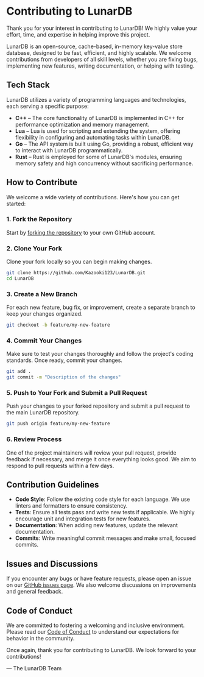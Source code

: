 # Contributing to LunarDB

Thank you for your interest in contributing to LunarDB! We highly value your effort, time, and expertise in helping improve this project.

LunarDB is an open-source, cache-based, in-memory key-value store database, designed to be fast, efficient, and highly scalable. We welcome contributions from developers of all skill levels, whether you are fixing bugs, implementing new features, writing documentation, or helping with testing.

## Tech Stack

LunarDB utilizes a variety of programming languages and technologies, each serving a specific purpose:

- **C++** – The core functionality of LunarDB is implemented in C++ for performance optimization and memory management.
- **Lua** – Lua is used for scripting and extending the system, offering flexibility in configuring and automating tasks within LunarDB.
- **Go** – The API system is built using Go, providing a robust, efficient way to interact with LunarDB programmatically.
- **Rust** – Rust is employed for some of LunarDB's modules, ensuring memory safety and high concurrency without sacrificing performance.

## How to Contribute

We welcome a wide variety of contributions. Here's how you can get started:

### 1. Fork the Repository
Start by [forking the repository](https://github.com/Kazooki123/LunarDB/fork) to your own GitHub account.

### 2. Clone Your Fork
Clone your fork locally so you can begin making changes.
```bash
git clone https://github.com/Kazooki123/LunarDB.git
cd LunarDB
```

### 3. Create a New Branch
For each new feature, bug fix, or improvement, create a separate branch to keep your changes organized.
```bash
git checkout -b feature/my-new-feature
```

### 4. Commit Your Changes
Make sure to test your changes thoroughly and follow the project's coding standards. Once ready, commit your changes.
```bash
git add .
git commit -m "Description of the changes"
```

### 5. Push to Your Fork and Submit a Pull Request
Push your changes to your forked repository and submit a pull request to the main LunarDB repository.
```bash
git push origin feature/my-new-feature
```

### 6. Review Process
One of the project maintainers will review your pull request, provide feedback if necessary, and merge it once everything looks good. We aim to respond to pull requests within a few days.

## Contribution Guidelines

- **Code Style**: Follow the existing code style for each language. We use linters and formatters to ensure consistency.
- **Tests**: Ensure all tests pass and write new tests if applicable. We highly encourage unit and integration tests for new features.
- **Documentation**: When adding new features, update the relevant documentation.
- **Commits**: Write meaningful commit messages and make small, focused commits.

## Issues and Discussions

If you encounter any bugs or have feature requests, please open an issue on our [GitHub issues page](https://github.com/Kazooki123/LunarDB/issues). We also welcome discussions on improvements and general feedback.

## Code of Conduct

We are committed to fostering a welcoming and inclusive environment. Please read our [Code of Conduct](link-to-code-of-conduct) to understand our expectations for behavior in the community.

Once again, thank you for contributing to LunarDB. We look forward to your contributions!

— The LunarDB Team
